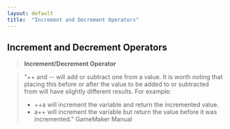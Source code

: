 ```yaml
---
layout: default
title:  "Increment and Decrement Operators"
---
```


## Increment and Decrement Operators

> **Increment/Decrement Operator**

> "++ and -- will add or subtract one from a value. It is worth noting that placing this before or after the value to be added to or subtracted from will have slightly different results. For example: 
> * ++a will increment the variable and return the incremented value. 
> * a++ will increment the variable but return the value before it was incremented." GameMaker Manual
